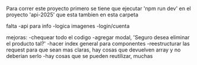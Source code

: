 Para correr este proyecto primero se tiene que ejecutar 'npm run dev' en el proyecto 'api-2025' que esta tambien en esta carpeta

falta
-api para info
-logica imagenes
-login/cuenta

mejoras:
-chequear todo el codigo
-agregar modal, 'Seguro desea eliminar el producto tal?'
-hacer index general para componentes
-reestructurar las request para que sean mas claras, hay cosas que devuelven array y no deberian serlo
-hay cosas que se pueden reutilizar, muchas